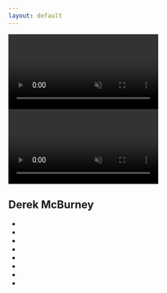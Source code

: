 ```yaml
---
layout: default
---
```

  <section id="page">
    <video class="background background-narrow" autoplay loop muted playsinline>
      <source src="assets/me-and-the-kid.webm" type="video/webm">
      <source src="assets/me-and-the-kid.mp4" type="video/mp4">
    </video>
    <video class="background background-wide" autoplay loop muted playsinline>
      <source src="assets/me-and-the-kids.webm" type="video/webm">
      <source src="assets/me-and-the-kids.mp4" type="video/mp4">
    </video>
    <div class="content">
      <h1>Derek McBurney</h1>
      <ul>
        <li><a href="https://www.linkedin.com/in/derekmcburney/"><i class="fab fa-linkedin-in"></i></a></li>
        <li><a href="https://github.com/dmcb"><i class="fab fa-github"></i></a></li>
        <li><a href="https://medium.com/@d.mcburney"><i class="fab fa-medium-m"></i></a></li>
        <li><a href="https://www.strava.com/athletes/4672367"><i class="fab fa-strava"></i></a></li>
        <li><a href="https://500px.com/derekmcb"><i class="fab fa-500px"></i></a></li>
        <li><a href="https://www.last.fm/user/dmcb"><i class="fab fa-lastfm"></i></a></li>
        <li><a href="https://vimeo.com/user84713825"><i class="fab fa-vimeo-v"></i></a></li>
        <li><a href="https://twitter.com/derekmcb"><i class="fab fa-twitter"></i></a></li>
      </ul>
    </div>
  </section>